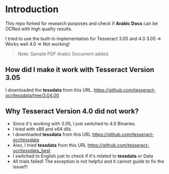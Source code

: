 # Introduction
This repo forked for research purposes and check if **Arabic Docs** can be OCRed with high quality results.

I tried to use the built-in implementation for Tesseract 3.05 and 4.0
3.05 => Works well
4.0 => Not working!

> Note: Sample PDF Arabic Document added.

## How did I make it work with Tesseract Version 3.05
I downloaded the **tessdata** from this URL.
https://github.com/tesseract-ocr/tessdata/tree/3.04.00

## Why Tesseract Version 4.0 did not work?
- Since it's working with 3.05, I just switched to 4.0 Binaries.
- I tried with x86 and x64 dlls
- I downloaded **tessdata** from this URL https://github.com/tesseract-ocr/tessdata
- Also, I tried **tessdata** from this URL https://github.com/tesseract-ocr/tessdata_best
- I switched to English just to check if it's related to **tessdata** or Data
- All trials failed! The exception is not helpful and it cannot guide to fix the issue!!!
